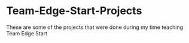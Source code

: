 # Team-Edge-Start-Projects
These are some of the projects that were done during my time teaching Team Edge Start
